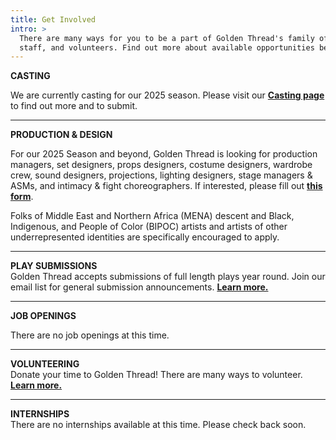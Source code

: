 ```yaml
---
title: Get Involved
intro: >
  There are many ways for you to be a part of Golden Thread's family of artists,
  staff, and volunteers. Find out more about available opportunities below.
---
```

**CASTING**

W﻿e are currently casting for our 2025 season. Please visit our **[Casting page](/get-involved/casting/)** to find out more and to submit.

- - -

**PRODUCTION & DESIGN**

For our 2025 Season and beyond, Golden Thread is looking for production managers, set designers, props designers, costume designers, wardrobe crew, sound designers, projections, lighting designers, stage managers & ASMs, and intimacy & fight choreographers. If interested, please fill out **[this form](https://forms.gle/UUuGTdZ6XShZXHme9)**.

Folks of Middle East and Northern Africa (MENA) descent and Black, Indigenous, and People of Color (BIPOC) artists and artists of other underrepresented identities are specifically encouraged to apply.

- - -

**PLAY SUBMISSIONS**\
Golden Thread accepts submissions of full length plays year round. Join our email list for general submission announcements. **[Learn more.](/get-involved/submissions/)**

- - -

**J﻿OB OPENINGS**

T﻿here are no job openings at this time.

- - -

**VOLUNTEERING**\
Donate your time to Golden Thread! There are many ways to volunteer. **[Learn more.](/get-involved/volunteer/)**

- - -

**INTERNSHIPS**\
There are no internships available at this time. Please check back soon.